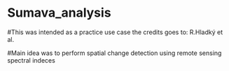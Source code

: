# Sumava_analysis

#This was intended as a practice use case the credits goes to: R.Hladký et al.

#Main idea was to perform spatial change detection using remote sensing spectral indeces
#
